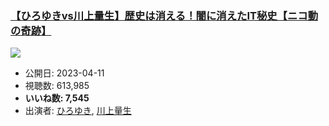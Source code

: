 ### [【ひろゆきvs川上量生】歴史は消える！闇に消えたIT秘史【ニコ動の奇跡】](https://www.youtube.com/watch?v=aS9kYbfUdxI)
[![](https://img.youtube.com/vi/aS9kYbfUdxI/sddefault.jpg)](https://www.youtube.com/watch?v=aS9kYbfUdxI)
-   公開日: 2023-04-11
-   視聴数: 613,985
-   **いいね数: 7,545**
-   出演者: [ひろゆき](/rehacq_fan/people/ひろゆき "wikilink"), [川上量生](/rehacq_fan/people/川上量生 "wikilink")
